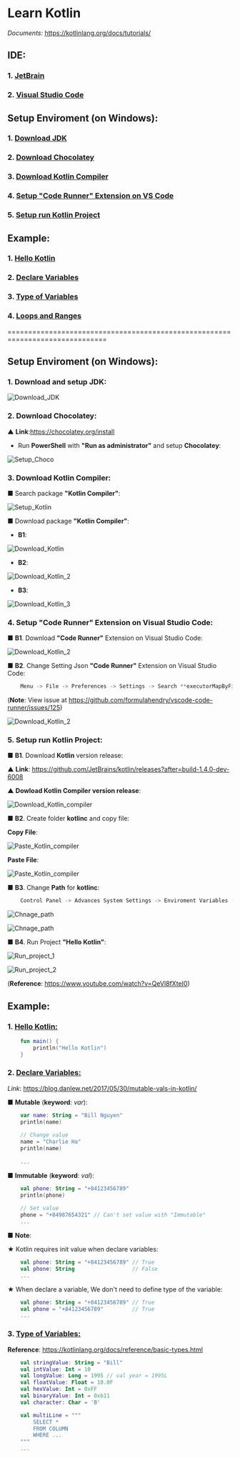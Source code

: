 # Learn Kotlin

*Documents:* https://kotlinlang.org/docs/tutorials/

## IDE:
### 1. [JetBrain](https://www.jetbrains.com/idea/download/#section=windows)
### 2. [Visual Studio Code](https://code.visualstudio.com/)

## Setup Enviroment (on Windows):
### 1. [Download JDK](https://github.com/huubao2309/learn_kotlin#1-download-and-setup-jdk)
### 2. [Download Chocolatey](https://github.com/huubao2309/learn_kotlin#2-download-chocolatey-1)
### 3. [Download Kotlin Compiler](https://github.com/huubao2309/learn_kotlin#3-download-kotlin-compiler-1)
### 4. [Setup "Code Runner" Extension on VS Code](https://github.com/huubao2309/learn_kotlin#4-setup-code-runner-extension-on-visual-studio-code)
### 5. [Setup run Kotlin Project](https://github.com/huubao2309/learn_kotlin#5-setup-run-kotlin-project-1)


## Example:
### 1. [Hello Kotlin](https://github.com/huubao2309/learn_kotlin#1-hello-kotlin-1)
### 2. [Declare Variables](https://github.com/huubao2309/learn_kotlin#2-declare-variables-1)
### 3. [Type of Variables](https://github.com/huubao2309/learn_kotlin#3-type-of-variables-1)
### 4. [Loops and Ranges]()


==============================================================================

## Setup Enviroment (on Windows):


### 1. Download and setup JDK:

![Download_JDK](https://github.com/huubao2309/learn_kotlin/blob/master/image/download_jdk.png)


### 2. Download Chocolatey:

▲ **Link**:https://chocolatey.org/install

- Run **PowerShell** with **"Run as administrator"** and setup **Chocolatey**:

![Setup_Choco](https://github.com/huubao2309/learn_kotlin/blob/master/image/setup_chocolatey.png)


### 3. Download Kotlin Compiler:

■  Search package **"Kotlin Compiler"**:

![Setup_Kotlin](https://github.com/huubao2309/learn_kotlin/blob/master/image/search_kotlin.png)

■  Download package **"Kotlin Compiler"**:

* **B1**:

![Download_Kotlin](https://github.com/huubao2309/learn_kotlin/blob/master/image/click_kotlin_compiler.png)

* **B2**:

![Download_Kotlin_2](https://github.com/huubao2309/learn_kotlin/blob/master/image/click_kotlin_compiler_2.png)

* **B3**:

![Download_Kotlin_3](https://github.com/huubao2309/learn_kotlin/blob/master/image/install_success_kotlin.png)


### 4. Setup **"Code Runner"** Extension on Visual Studio Code:

■ **B1**. Download **"Code Runner"** Extension on Visual Studio Code:

![Download_Kotlin_2](https://github.com/huubao2309/learn_kotlin/blob/master/image/download_coderunner.png)


■ **B2**. Change Setting Json **"Code Runner"** Extension on Visual Studio Code:

```dart
    Menu -> File -> Preferences -> Settings -> Search **executorMapByFileExtension** -> Change File JSon
```

(**Note**: View issue at https://github.com/formulahendry/vscode-code-runner/issues/125)

![Download_Kotlin_2](https://github.com/huubao2309/learn_kotlin/blob/master/image/download_codeRunner_settingJson.png)

### 5. Setup run **Kotlin Project**:

■ **B1**. Download **Kotlin** version release:

▲ **Link**: https://github.com/JetBrains/kotlin/releases?after=build-1.4.0-dev-6008

▲ **Dowload Kotlin Compiler version release**: 

![Download_Kotlin_compiler](https://github.com/huubao2309/learn_kotlin/blob/master/image/download_kotlin_compiler.png)

■ **B2**. Create folder **kotlinc** and copy file:

**Copy File**:

![Paste_Kotlin_compiler](https://github.com/huubao2309/learn_kotlin/blob/master/image/copy_file.png)

**Paste File**:

![Paste_Kotlin_compiler](https://github.com/huubao2309/learn_kotlin/blob/master/image/paste_file.png)

■ **B3**. Change **Path** for **kotlinc**:

```dart
    Control Panel -> Advances System Settings -> Enviroment Variables -> ...
```

![Chnage_path](https://github.com/huubao2309/learn_kotlin/blob/master/image/change_paht_1.png)

![Chnage_path](https://github.com/huubao2309/learn_kotlin/blob/master/image/change_paht_2.png)


■ **B4**. Run Project **"Hello Kotlin"**:

![Run_project_1](https://github.com/huubao2309/learn_kotlin/blob/master/image/hello_kotlin_1.png)

![Run_project_2](https://github.com/huubao2309/learn_kotlin/blob/master/image/hello_kotlin_2.png)

(**Reference**: https://www.youtube.com/watch?v=QeVl8fXteI0)


## Example:


### 1. [Hello Kotlin:](https://github.com/huubao2309/learn_kotlin/tree/master/src/Hello_Word)

```kotlin
	fun main() {
		println("Hello Kotlin")
	}
```

### 2. [Declare Variables:](https://github.com/huubao2309/learn_kotlin/tree/master/src/Variables)

*Link*: https://blog.danlew.net/2017/05/30/mutable-vals-in-kotlin/

■ **Mutable** (**keyword**: *var*):

```kotlin
    var name: String = "Bill Nguyen"
    println(name)
	
	// Change value
    name = "Charlie Ha"
    println(name)
	
	...
```

■ **Immutable** (**keyword**: *val*):

```kotlin
    val phone: String = "+84123456789"
    println(phone)
	
	// Set value
	phone = "+84987654321" // Can't set value with "Immutable"
	...
```

■ **Note**: 

  ★ Kotlin requires init value when declare variables:

```kotlin
	val phone: String = "+84123456789" // True
	val phone: String 				   // False
	...
```
	
  ★ When declare a variable, We don't need to define type of the variable:
	
```kotlin
	val phone: String = "+84123456789" // True
	val phone = "+84123456789" 		   // True
	...
```
	
### 3. [Type of Variables:](https://github.com/huubao2309/learn_kotlin/tree/master/src/Type_Variables)

**Reference**: https://kotlinlang.org/docs/reference/basic-types.html

```kotlin
    val stringValue: String = "Bill"
    val intValue: Int = 10
    val longValue: Long = 1995 // val year = 1995L
    val floatValue: Float = 10.0F
    val hexValue: Int = 0xFF
    val binaryValue: Int = 0xb11
    val character: Char = 'B'

    val multiLine = """
        SELECT *
        FROM COLUMN
        WHERE ...
    """
	...
```

	